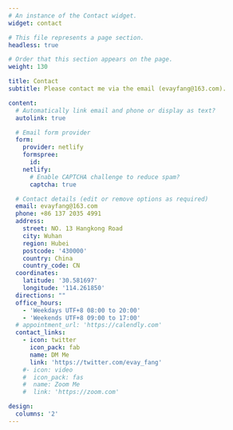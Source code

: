 ```yaml
---
# An instance of the Contact widget.
widget: contact

# This file represents a page section.
headless: true

# Order that this section appears on the page.
weight: 130

title: Contact
subtitle: Please contact me via the email (evayfang@163.com).

content:
  # Automatically link email and phone or display as text?
  autolink: true

  # Email form provider
  form:
    provider: netlify
    formspree:
      id:
    netlify:
      # Enable CAPTCHA challenge to reduce spam?
      captcha: true

  # Contact details (edit or remove options as required)
  email: evayfang@163.com
  phone: +86 137 2035 4991
  address:
    street: NO. 13 Hangkong Road
    city: Wuhan
    region: Hubei
    postcode: '430000'
    country: China
    country_code: CN
  coordinates:
    latitude: '30.581697'
    longitude: '114.261850'
  directions: ""
  office_hours:
    - 'Weekdays UTF+8 08:00 to 20:00'
    - 'Weekends UTF+8 09:00 to 17:00'
  # appointment_url: 'https://calendly.com'
  contact_links:
    - icon: twitter
      icon_pack: fab
      name: DM Me
      link: 'https://twitter.com/evay_fang'
    #- icon: video
    #  icon_pack: fas
    #  name: Zoom Me
    #  link: 'https://zoom.com'

design:
  columns: '2'
---
```

